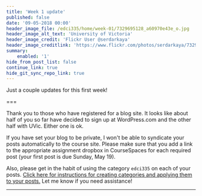 ```yaml
---
title: 'Week 1 update'
published: false
date: '09-05-2018 00:00'
header_image_file: /edci335/home/week-01/7329695128_a60970e43e_o.jpg
header_image_alt_text: 'University of Victoria'
header_image_credit: 'Flickr User @serdarkaya'
header_image_creditlink: 'https://www.flickr.com/photos/serdarkaya/7329695128/in/album-72157630032117384/'
summary:
    enabled: '1'
hide_from_post_list: false
continue_link: true
hide_git_sync_repo_link: true
---
```


Just a couple updates for this first week!

===

Thank you to those who have registered for a blog site. It looks like about half of you so far have decided to sign up at WordPress.com and the other half with UVic. Either one is ok.

If you have set your blog to be private, I won't be able to syndicate your posts automatically to the course site. Please make sure that you add a link to the appropriate assignment dropbox in CourseSpaces for each required post (your first post is due Sunday, May 19).

Also, please get in the habit of using the category `edci335` on each of your posts. [Click here for instructions for creating categories and applying them to your posts.](https://edtechuvic.ca/edci335/getting-started-with-wordpress/) Let me know if you need assistance!


---
